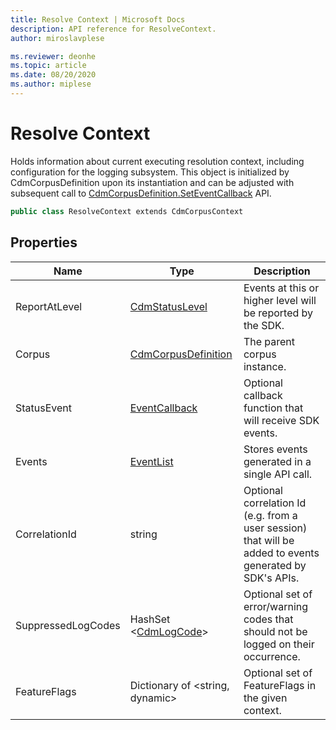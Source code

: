 ```yaml
---
title: Resolve Context | Microsoft Docs
description: API reference for ResolveContext.
author: miroslavplese

ms.reviewer: deonhe 
ms.topic: article
ms.date: 08/20/2020
ms.author: miplese
---
```


# Resolve Context

Holds information about current executing resolution context, including configuration for the logging subsystem. This object is initialized by CdmCorpusDefinition upon its instantiation and can be adjusted with subsequent call to [CdmCorpusDefinition.SetEventCallback](../cdm/corpus.md#methods) API.

```csharp
public class ResolveContext extends CdmCorpusContext
```

## Properties
|Name|Type|Description|
|---|---|---|
|ReportAtLevel|[CdmStatusLevel](../cdm/statuslevel.md)|Events at this or higher level will be reported by the SDK.|
|Corpus|[CdmCorpusDefinition](../cdm/corpus.md)|The parent corpus instance.|
|StatusEvent|[EventCallback](callback.md)|Optional callback function that will receive SDK events.|
|Events|[EventList](eventlist.md)|Stores events generated in a single API call.|
|CorrelationId|string|Optional correlation Id (e.g. from a user session) that will be added to events generated by SDK's APIs.|
|SuppressedLogCodes|HashSet \<[CdmLogCode](../cdm/logcode.md)>|Optional set of error/warning codes that should not be logged on their occurrence.
|FeatureFlags|Dictionary of <string, dynamic>|Optional set of FeatureFlags in the given context.

